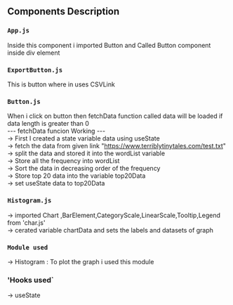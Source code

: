 ## Components Description

### `App.js`
Inside this component i imported Button and Called Button component inside div element

### `ExportButton.js`
This is button where in uses CSVLink

### `Button.js`
When i click on button then fetchData function called data will be loaded if data length is greater than 0 </br>
--- fetchData funcion Working --- </br>
-> First I created a state variable data using useState </br>
-> fetch the data from given link "https://www.terriblytinytales.com/test.txt" </br>
-> split the data and stored it into the wordList variable </br>
-> Store all the frequency into wordList  </br>
-> Sort the data in decreasing order of the frequency </br>
-> Store top 20 data into the variable top20Data </br>
-> set useState data to top20Data </br>

### `Histogram.js`
-> imported Chart ,BarElement,CategoryScale,LinearScale,Tooltip,Legend from 'char.js' </br>
-> cerated variable chartData and sets the labels and datasets of graph </br>

### `Module used`
-> Histogram : To plot the graph i used this module

### 'Hooks used`
-> useState
